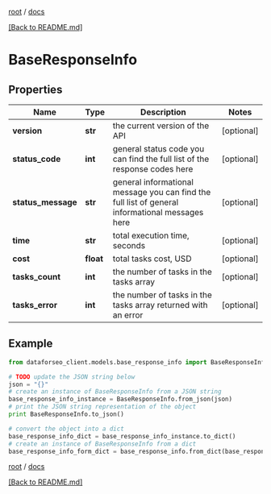 [root](./../ "root") / [docs](./ "docs")

[[Back to README.md]](./../README.md "[Back to README.md]")

# BaseResponseInfo

## Properties

Name | Type | Description | Notes
------------ | ------------- | ------------- | -------------
**version** | **str** | the current version of the API | [optional]
**status_code** | **int** | general status code you can find the full list of the response codes here | [optional]
**status_message** | **str** | general informational message you can find the full list of general informational messages here | [optional]
**time** | **str** | total execution time, seconds | [optional]
**cost** | **float** | total tasks cost, USD | [optional]
**tasks_count** | **int** | the number of tasks in the tasks array | [optional]
**tasks_error** | **int** | the number of tasks in the tasks array returned with an error | [optional]

## Example

```python
from dataforseo_client.models.base_response_info import BaseResponseInfo

# TODO update the JSON string below
json = "{}"
# create an instance of BaseResponseInfo from a JSON string
base_response_info_instance = BaseResponseInfo.from_json(json)
# print the JSON string representation of the object
print BaseResponseInfo.to_json()

# convert the object into a dict
base_response_info_dict = base_response_info_instance.to_dict()
# create an instance of BaseResponseInfo from a dict
base_response_info_form_dict = base_response_info.from_dict(base_response_info_dict)
```

  

[root](./../ "root") / [docs](./ "docs")

[[Back to README.md]](./../README.md "[Back to README.md]")